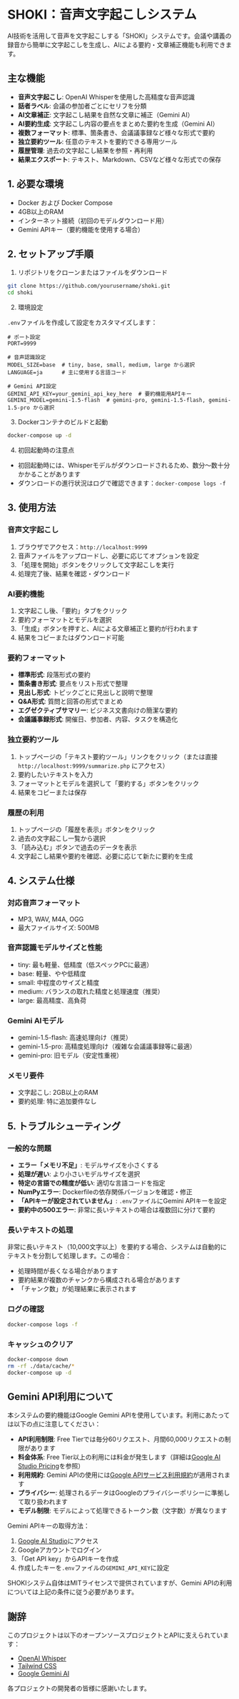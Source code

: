 # SHOKI：音声文字起こしシステム

AI技術を活用して音声を文字起こしする「SHOKI」システムです。会議や講義の録音から簡単に文字起こしを生成し、AIによる要約・文章補正機能も利用できます。

## 主な機能

- **音声文字起こし**: OpenAI Whisperを使用した高精度な音声認識
- **話者ラベル**: 会議の参加者ごとにセリフを分類
- **AI文章補正**: 文字起こし結果を自然な文章に補正（Gemini AI）
- **AI要約生成**: 文字起こし内容の要点をまとめた要約を生成（Gemini AI）
- **複数フォーマット**: 標準、箇条書き、会議議事録など様々な形式で要約
- **独立要約ツール**: 任意のテキストを要約できる専用ツール
- **履歴管理**: 過去の文字起こし結果を参照・再利用
- **結果エクスポート**: テキスト、Markdown、CSVなど様々な形式での保存

## 1. 必要な環境

- Docker および Docker Compose
- 4GB以上のRAM
- インターネット接続（初回のモデルダウンロード用）
- Gemini APIキー（要約機能を使用する場合）

## 2. セットアップ手順

1. リポジトリをクローンまたはファイルをダウンロード

```bash
git clone https://github.com/yourusername/shoki.git
cd shoki
```

2. 環境設定

`.env`ファイルを作成して設定をカスタマイズします：

```
# ポート設定
PORT=9999

# 音声認識設定
MODEL_SIZE=base  # tiny, base, small, medium, large から選択
LANGUAGE=ja      # 主に使用する言語コード

# Gemini API設定
GEMINI_API_KEY=your_gemini_api_key_here  # 要約機能用APIキー
GEMINI_MODEL=gemini-1.5-flash  # gemini-pro, gemini-1.5-flash, gemini-1.5-pro から選択
```

3. Dockerコンテナのビルドと起動

```bash
docker-compose up -d
```

4. 初回起動時の注意点

- 初回起動時には、Whisperモデルがダウンロードされるため、数分〜数十分かかることがあります
- ダウンロードの進行状況はログで確認できます：`docker-compose logs -f`

## 3. 使用方法

### 音声文字起こし

1. ブラウザでアクセス：`http://localhost:9999`
2. 音声ファイルをアップロードし、必要に応じてオプションを設定
3. 「処理を開始」ボタンをクリックして文字起こしを実行
4. 処理完了後、結果を確認・ダウンロード

### AI要約機能

1. 文字起こし後、「要約」タブをクリック
2. 要約フォーマットとモデルを選択
3. 「生成」ボタンを押すと、AIによる文章補正と要約が行われます
4. 結果をコピーまたはダウンロード可能

### 要約フォーマット

- **標準形式**: 段落形式の要約
- **箇条書き形式**: 要点をリスト形式で整理
- **見出し形式**: トピックごとに見出しと説明で整理
- **Q&A形式**: 質問と回答の形式でまとめ
- **エグゼクティブサマリー**: ビジネス文書向けの簡潔な要約
- **会議議事録形式**: 開催日、参加者、内容、タスクを構造化

### 独立要約ツール

1. トップページの「テキスト要約ツール」リンクをクリック（または直接 `http://localhost:9999/summarize.php` にアクセス）
2. 要約したいテキストを入力
3. フォーマットとモデルを選択して「要約する」ボタンをクリック
4. 結果をコピーまたは保存

### 履歴の利用

1. トップページの「履歴を表示」ボタンをクリック
2. 過去の文字起こし一覧から選択
3. 「読み込む」ボタンで過去のデータを表示
4. 文字起こし結果や要約を確認、必要に応じて新たに要約を生成

## 4. システム仕様

### 対応音声フォーマット
- MP3, WAV, M4A, OGG
- 最大ファイルサイズ: 500MB

### 音声認識モデルサイズと性能
- tiny: 最も軽量、低精度（低スペックPCに最適）
- base: 軽量、やや低精度
- small: 中程度のサイズと精度
- medium: バランスの取れた精度と処理速度（推奨）
- large: 最高精度、高負荷

### Gemini AIモデル
- gemini-1.5-flash: 高速処理向け（推奨）
- gemini-1.5-pro: 高精度処理向け（複雑な会議議事録等に最適）
- gemini-pro: 旧モデル（安定性重視）

### メモリ要件
- 文字起こし: 2GB以上のRAM
- 要約処理: 特に追加要件なし

## 5. トラブルシューティング

### 一般的な問題

- **エラー「メモリ不足」**: モデルサイズを小さくする
- **処理が遅い**: より小さいモデルサイズを選択
- **特定の言語での精度が低い**: 適切な言語コードを指定
- **NumPyエラー**: Dockerfileの依存関係バージョンを確認・修正
- **「APIキーが設定されていません」**: `.env`ファイルにGemini APIキーを設定
- **要約中の500エラー**: 非常に長いテキストの場合は複数回に分けて要約

### 長いテキストの処理

非常に長いテキスト（10,000文字以上）を要約する場合、システムは自動的にテキストを分割して処理します。この場合：
- 処理時間が長くなる場合があります
- 要約結果が複数のチャンクから構成される場合があります
- 「チャンク数」が処理結果に表示されます

### ログの確認

```bash
docker-compose logs -f
```

### キャッシュのクリア

```bash
docker-compose down
rm -rf ./data/cache/*
docker-compose up -d
```

## Gemini API利用について

本システムの要約機能はGoogle Gemini APIを使用しています。利用にあたっては以下の点に注意してください：

- **API利用制限**: Free Tierでは毎分60リクエスト、月間60,000リクエストの制限があります
- **料金体系**: Free Tier以上の利用には料金が発生します（詳細は[Google AI Studio Pricing](https://ai.google.dev/pricing)を参照）
- **利用規約**: Gemini APIの使用には[Google APIサービス利用規約](https://developers.google.com/terms)が適用されます
- **プライバシー**: 処理されるデータはGoogleのプライバシーポリシーに準拠して取り扱われます
- **モデル制限**: モデルによって処理できるトークン数（文字数）が異なります

Gemini APIキーの取得方法：
1. [Google AI Studio](https://ai.google.dev/)にアクセス
2. Googleアカウントでログイン
3. 「Get API key」からAPIキーを作成
4. 作成したキーを`.env`ファイルの`GEMINI_API_KEY`に設定

SHOKIシステム自体はMITライセンスで提供されていますが、Gemini APIの利用については上記の条件に従う必要があります。

## 謝辞

このプロジェクトは以下のオープンソースプロジェクトとAPIに支えられています：

- [OpenAI Whisper](https://github.com/openai/whisper)
- [Tailwind CSS](https://tailwindcss.com/)
- [Google Gemini AI](https://ai.google.dev/)

各プロジェクトの開発者の皆様に感謝いたします。